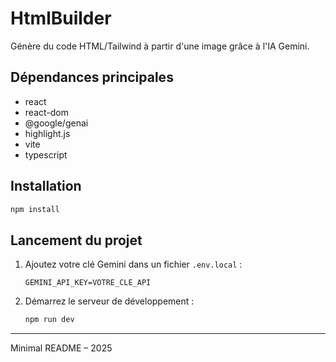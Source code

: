 # HtmlBuilder

Génère du code HTML/Tailwind à partir d'une image grâce à l'IA Gemini.

## Dépendances principales
- react
- react-dom
- @google/genai
- highlight.js
- vite
- typescript

## Installation

```bash
npm install
```

## Lancement du projet

1. Ajoutez votre clé Gemini dans un fichier `.env.local` :
   ```env
   GEMINI_API_KEY=VOTRE_CLE_API
   ```
2. Démarrez le serveur de développement :
   ```bash
   npm run dev
   ```

---
Minimal README – 2025
